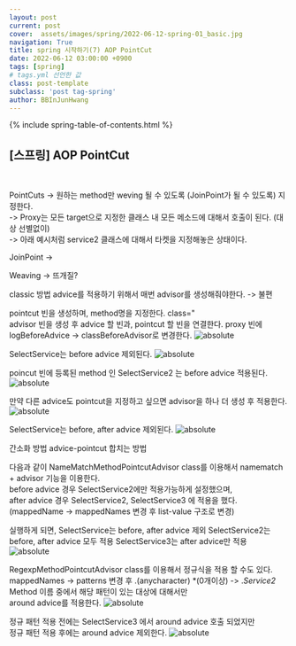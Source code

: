 ```yaml
---
layout: post
current: post
cover:  assets/images/spring/2022-06-12-spring-01_basic.jpg
navigation: True
title: spring 시작하기(7) AOP PointCut
date: 2022-06-12 03:00:00 +0900
tags: [spring]  
# tags.yml 선언한 값
class: post-template
subclass: 'post tag-spring'
author: BBInJunHwang
---
```


{% include spring-table-of-contents.html %}
<br>
<h2>[스프링] AOP PointCut</h2><br>

PointCuts
-> 원하는 method만 weving 될 수 있도록 (JoinPoint가 될 수 있도록) 지정한다. <br>
-> Proxy는 모든 target으로 지정한 클래스 내 모든 메소드에 대해서 호출이 된다. (대상 선별없이) <br>
-> 아래 예시처럼 service2 클래스에 대해서 타켓을 지정해놓은 상태이다. <br>

JoinPoint
->

Weaving
-> 뜨개질?


classic 방법
advice를 적용하기 위해서 매번 advisor를 생성해줘야한다.
-> 불편

pointcut 빈을 생성하며, method명을 지정한다. class="<br>
advisor 빈을 생성 후 advice 할 빈과, pointcut 할 빈을 연결한다.
proxy 빈에 logBeforeAdvice -> classBeforeAdvisor로 변경한다.
<img data-action="zoom" src='{{ "/assets/images/spring/spring07/ch07_bean_xml_01.PNG" | relative_url }}' alt='absolute'>

SelectService는 before advice 제외된다.
<img data-action="zoom" src='{{ "/assets/images/spring/spring07/ch07_main_class_aop_nobefore_01.PNG" | relative_url }}' alt='absolute'>

poincut 빈에 등록된 method 인 SelectService2 는 before advice 적용된다.
<img data-action="zoom" src='{{ "/assets/images/spring/spring07/ch07_main_class_aop_yesbefore_01.PNG" | relative_url }}' alt='absolute'>

만약 다른 advice도 pointcut을 지정하고 싶으면 advisor을 하나 더 생성 후 적용한다.
<img data-action="zoom" src='{{ "/assets/images/spring/spring07/ch07_bean_xml_02.PNG" | relative_url }}' alt='absolute'>

SelectService는 before, after advice 제외된다.
<img data-action="zoom" src='{{ "/assets/images/spring/spring07/ch07_main_class_aop_nobeforeafter_01.PNG" | relative_url }}' alt='absolute'>



간소화 방법
advice-pointcut 합치는 방법

다음과 같이 NameMatchMethodPointcutAdvisor class를 이용해서 namematch + advisor 기능을 이용한다.<br>
before advice 경우 SelectService2에만 적용가능하게 설정했으며, <br>
after advice 경우 SelectService2, SelectService3 에 적용을 했다. (mappedName -> mappedNames 변경 후 list-value 구조로 변경)<br>

실행하게 되면, SelectService는 before, after advice 제외
SelectService2는 before, after advice 모두 적용
SelectService3는 after advice만 적용
<img data-action="zoom" src='{{ "/assets/images/spring/spring07/ch07_bean_xml_03.PNG" | relative_url }}' alt='absolute'>


RegexpMethodPointcutAdvisor class를 이용해서 정규식을 적용 할 수도 있다.<br>
mappedNames -> patterns 변경 후 .(anycharacter) *(0개이상) -> .*Service2* Method 이름 중에서 해당 패턴이 있는 대상에 대해서만<br>
around advice를 적용한다.
<img data-action="zoom" src='{{ "/assets/images/spring/spring07/ch07_bean_xml_04.PNG" | relative_url }}' alt='absolute'>

정규 패턴 적용 전에는 SelectService3 에서 around advice 호출 되었지만<br>
정규 패턴 적용 후에는 around advice 제외한다.
<img data-action="zoom" src='{{ "/assets/images/spring/spring07/ch07_main_class_aop_regexp_01.PNG" | relative_url }}' alt='absolute'>